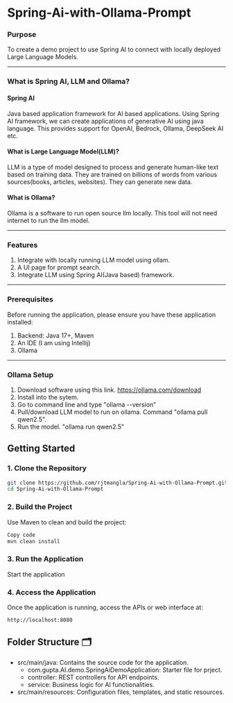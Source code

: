 # Spring-Ai-with-Ollama-Prompt
### Purpose
To create a demo project to use Spring AI to connect with locally deployed Large Language Models. 

---

### What is Spring AI, LLM and Ollama?
#### Spring AI 
Java based application framework for AI based applications. Using Spring AI framework, we can create applications of generative AI using java language. This provides support for OpenAI, Bedrock, Ollama, DeepSeek AI etc.

#### What is Large Language Model(LLM)?
LLM is a type of model designed to process and generate human-like text based on training data. They are trained on billions of words from various sources(books, articles, websites). They can generate new data.

#### What is Ollama?
Ollama is a software to run open source llm locally. This tool will not need internet to run the llm model.

---
### Features
1. Integrate with locally running LLM model using ollam.
2. A UI page for prompt search.
3. Integrate LLM using Spring AI(Java based) framework.
---
### Prerequisites
Before running the application, please ensure you have these application installed:
1. Backend: Java 17+, Maven
2. An IDE (I am using Intellij)
3. Ollama
---
### Ollama Setup
1. Download software using this link. https://ollama.com/download
2. Install into the sytem.
3. Go to command line and type "ollama --version"
4. Pull/download LLM model to run on ollama. Command "ollama pull qwen2.5".
5. Run the model. "ollama run qwen2.5"


## Getting Started

### 1. Clone the Repository
```bash
git clone https://github.com/rjtmangla/Spring-Ai-with-Ollama-Prompt.git
cd Spring-Ai-with-Ollama-Prompt
```

### 2. Build the Project
Use Maven to clean and build the project:

```bash
Copy code
mvn clean install
```

### 3. Run the Application
Start the application 

### 4. Access the Application
Once the application is running, access the APIs or web interface at:
```
http://localhost:8080
```

## Folder Structure 🗂️
- src/main/java: Contains the source code for the application.
    - com.gupta.AI.demo.SpringAiDemoApplication: Starter file for prject.
    - controller: REST controllers for API endpoints.
    - service: Business logic for AI functionalities.
- src/main/resources: Configuration files, templates, and static resources.
